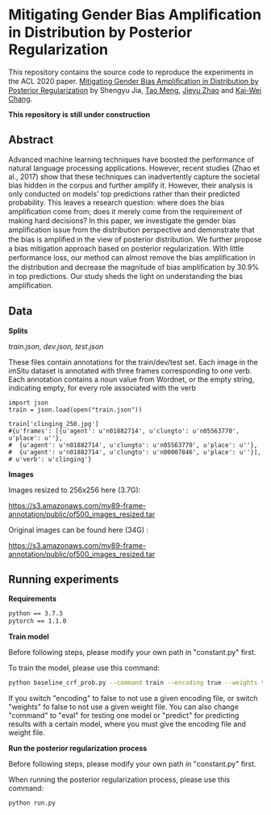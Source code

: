 # Mitigating Gender Bias Ampliﬁcation in Distribution by Posterior Regularization

This repository contains the source code to reproduce the experiments in the ACL 2020 paper.
[Mitigating Gender Bias Ampliﬁcation in Distribution by Posterior Regularization](https://arxiv.org/abs/1909.01482) by Shengyu Jia, [Tao Meng](https://mtsomethree.github.io), [Jieyu Zhao](https://jyzhao.net) and [Kai-Wei Chang](http://web.cs.ucla.edu/~kwchang/).

**This repository is still under construction**

## Abstract
Advanced machine learning techniques have boosted the performance of natural language processing applications. However, recent studies (Zhao et al., 2017) show that these techniques can inadvertently capture the societal bias hidden in the corpus and further amplify it. However, their analysis is only conducted on models’ top predictions rather than their predicted probability. This leaves a research question: where does the bias ampliﬁcation come from; does it merely come from the requirement of making hard decisions? In this paper, we investigate the gender bias ampliﬁcation issue from the distribution perspective and demonstrate that the bias is ampliﬁed in the view of posterior distribution. We further propose a bias mitigation approach based on posterior regularization. With little performance loss, our method can almost remove the bias ampliﬁcation in the distribution and decrease the magnitude of bias ampliﬁcation by 30.9% in top predictions. Our study sheds the light on understanding the bias ampliﬁcation.

## Data
**Splits**

*train.json, dev.json, test.json*

These files contain annotations for the train/dev/test set. Each image in the imSitu dataset is annotated with three frames corresponding to one verb. Each annotation contains a noun value from Wordnet, or the empty string, indicating empty, for every role associated with the verb
```
import json
train = json.load(open("train.json"))

train['clinging_250.jpg']
#{u'frames': [{u'agent': u'n01882714', u'clungto': u'n05563770', u'place': u''},
#  {u'agent': u'n01882714', u'clungto': u'n05563770', u'place': u''},
#  {u'agent': u'n01882714', u'clungto': u'n00007846', u'place': u''}],
# u'verb': u'clinging'}
```

**Images**

Images resized to 256x256 here (3.7G):

https://s3.amazonaws.com/my89-frame-annotation/public/of500_images_resized.tar

Original images can be found here (34G) :

https://s3.amazonaws.com/my89-frame-annotation/public/of500_images_resized.tar

## Running experiments

**Requirements**

```bash
python == 3.7.3
pytorch == 1.1.0
```

**Train model**

Before following steps, please modify your own path in "constant.py" first.

To train the model, please use this command:
```bash
python baseline_crf_prob.py --command train --encoding true --weights true
```

If you switch "encoding" to false to not use a given encoding file, or switch "weights" fo false to not use a given weight file.
You can also change "command" to "eval" for testing one model or "predict" for predicting results with a certain model, where you must give the encoding file and weight file.

**Run the posterior regularization process**

Before following steps, please modify your own path in "constant.py" first.

When running the posterior regularization process, please use this command:
```bash
python run.py
```

